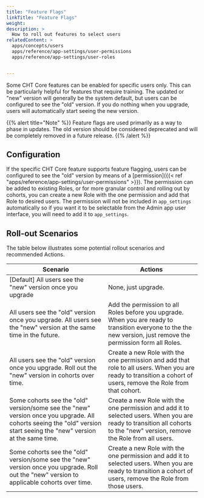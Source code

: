 ```yaml
---
title: "Feature Flags"
linkTitle: "Feature Flags"
weight: 
description: >
  How to roll out features to select users
relatedContent: >
  apps/concepts/users
  apps/reference/app-settings/user-permissions
  apps/reference/app-settings/user-roles


---
```


Some CHT Core features can be enabled for specific users only. This can be particularly helpful for features that require training. The updated or "new" version will generally be the system default, but users can be configured to see the "old" version. If you do nothing when you upgrade, users will automatically start seeing the new version.

{{% alert title="Note" %}} Feature flags are used primarily as a way to phase in updates. The old version should be considered deprecated and will be completely removed in a future release. {{% /alert %}}

## Configuration

If the specific CHT Core feature supports feature flagging, users can be configured to see the "old" version by means of a [permission]({{< ref "apps/reference/app-settings/user-permissions" >}}). The permission can be added to existing Roles, or for more granular control and rolling out by cohorts, you can create a new Role with the one permission and add that Role to desired users. The permission will not be included in `app_settings` automatically so if you want it to be selectable from the Admin app user interface, you will need to add it to `app_settings`.


## Roll-out Scenarios

The table below illustrates some potential rollout scenarios and recommended Actions.

Scenario | Actions
-- | -- 
[Default] All users see the "new" version once you upgrade | None, just upgrade.
All users see the "old" version once you upgrade. All users see the "new" version at the same time in the future. | Add the permission to all Roles before you upgrade. When you are ready to transition everyone to the the new version, just remove the permission form all Roles.
All users see the "old" version once you upgrade. Roll out the "new" version in cohorts over time. | Create a new Role with the one permission and add that role to all users. When you are ready to transition a cohort of users, remove the Role from that cohort.
Some cohorts see the "old" version/some see the "new" version once you upgrade.  All cohorts seeing the "old" version start seeing the "new" version at the same time. | Create a new Role with the one permission and add it to selected users. When you are ready to transition all cohorts to the "new" version, remove the Role from all users.
Some cohorts see the "old" version/some see the "new" version once you upgrade. Roll out the "new" version to applicable cohorts over time. | Create a new Role with the one permission and add it to selected users. When you are ready to transition a cohort of users, remove the Role from those users.
